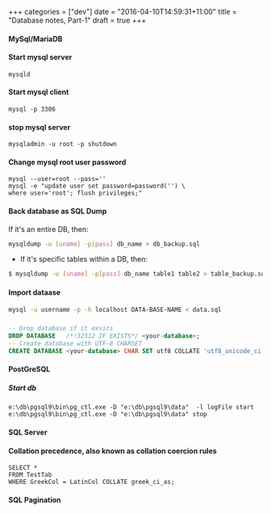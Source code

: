 +++
categories = ["dev"]
date = "2016-04-10T14:59:31+11:00"
title = "Database notes, Part-1"
draft = true
+++


#### MySql/MariaDB

#### Start mysql server
```
mysqld
```

#### Start mysql client 
```
mysql -p 3306
```

#### stop mysql server
```
mysqladmin -u root -p shutdown
```


#### Change mysql root user password
```
mysql --user=root --pass='' 
mysql -e "update user set password=password('') \
where user='root'; flush privileges;"
```

#### Back database as SQL Dump 

If it's an entire DB, then:

```bash
mysqldump -u [uname] -p[pass] db_name > db_backup.sql
```

* If it's specific tables within a DB, then:

```bash
$ mysqldump -u [uname] -p[pass] db_name table1 table2 > table_backup.sql
```

#### Import dataase 

```bash
mysql -u username -p -h localhost DATA-BASE-NAME < data.sql
```


###
```sql
-- Drop database if it exsits
DROP DATABASE   /*!32312 IF EXISTS*/ <your-database>;
-- Create database with UTF-8 CHARSET 
CREATE DATABASE <your-database> CHAR SET utf8 COLLATE 'utf8_unicode_ci';

```

#### PostGreSQL

##### Start db

```
e:\db\pgsql9\bin\pg_ctl.exe -D "e:\db\pgsql9\data"  -l logFile start
e:\db\pgsql9\bin\pg_ctl.exe -D "e:\db\pgsql9\data" stop
```


#### SQL Server

#### Collation precedence, also known as collation coercion rules

```
SELECT * 
FROM TestTab 
WHERE GreekCol = LatinCol COLLATE greek_ci_as;
```
#### SQL Pagination